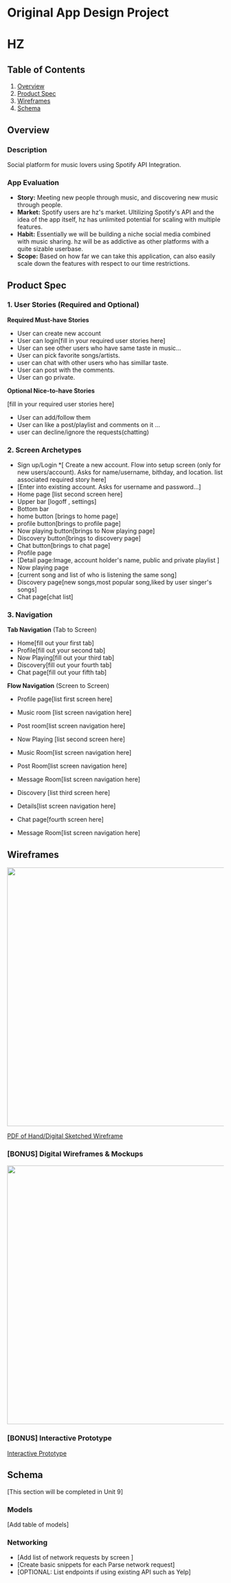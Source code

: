 
Original App Design Project
===

# HZ

## Table of Contents
1. [Overview](#Overview)
1. [Product Spec](#Product-Spec)
1. [Wireframes](#Wireframes)
2. [Schema](#Schema)

## Overview
### Description
Social platform for music lovers using Spotify API Integration.

### App Evaluation
- **Story:** Meeting new people through music, and discovering new music through people.
- **Market:** Spotify users are hz's market. Ultilizing Spotify's API and the idea of the app itself, hz has unlimited potential for scaling with multiple features.
- **Habit:** Essentially we will be building a niche social media combined with music sharing. hz will be as addictive as other platforms with a quite sizable userbase.
- **Scope:** Based on how far we can take this application, can also easily scale down the features with respect to our time restrictions.

## Product Spec

### 1. User Stories (Required and Optional)

**Required Must-have Stories**

* User can create new account
* User can login[fill in your required user stories here]
* User can see other users  who have same taste in music...
* User can pick favorite songs/artists.
* user can chat with other users who has simillar taste.
* User can post with the comments.
* User can go private. 

**Optional Nice-to-have Stories**

[fill in your required user stories here]
* User can add/follow them
* User can like a post/playlist and comments on it ...
* user can decline/ignore the requests(chatting)


### 2. Screen Archetypes

* Sign up/Login 
*[ Create a new account. Flow into setup screen (only for new users/account). Asks for name/username, bithday, and location. list associated required story here]
* [Enter into existing account. Asks for username and password...]
* Home page [list second screen here]
* Upper bar [logoff , settings]
* Bottom bar
* home button [brings to home page]
* profile button[brings to profile page]
* Now playing button[brings to Now playing page]
* Discovery button[brings to discovery page]
* Chat button[brings to chat page]
* Profile page
* [Detail page:Image, account holder's name, public and private playlist ]
* Now playing page
* [current song and list of who is listening the same song]
* Discovery page[new songs,most popular song,liked  by user singer's songs]
* Chat page[chat list]


### 3. Navigation

**Tab Navigation** (Tab to Screen)

* Home[fill out your first tab]
* Profile[fill out your second tab]
* Now Playing[fill out your third tab]
* Discovery[fill out your fourth tab]
* Chat page[fill out your fifth tab]

**Flow Navigation** (Screen to Screen)

* Profile page[list first screen here]
* Music room [list screen navigation here]
* Post room[list screen navigation here]

* Now Playing [list second screen here]
* Music Room[list screen navigation here]
* Post Room[list screen navigation here]
* Message Room[list screen navigation here]

* Discovery [list third screen here]
* Details[list screen navigation here]

* Chat page[fourth screen here]
* Message Room[list screen navigation here]

## Wireframes
<img src ="https://i.imgur.com/EernKaK.jpg" width=600><br>

[PDF of Hand/Digital Sketched Wireframe](https://github.com/LuMiHNate/hz/blob/main/wireframes/first_wireframe.pdf)

### [BONUS] Digital Wireframes & Mockups

<img src ="https://i.imgur.com/SpcGmL3.jpg" width=600><br>

### [BONUS] Interactive Prototype

[Interactive Prototype](https://github.com/LuMiHNate/hz/blob/main/wireframes/Wireframe-2/hz-interactive-prototype.gif)

## Schema 
[This section will be completed in Unit 9]
### Models
[Add table of models]
### Networking
- [Add list of network requests by screen ]
- [Create basic snippets for each Parse network request]
- [OPTIONAL: List endpoints if using existing API such as Yelp]

<!-- 
Spotify Social Media: Mobile App Dev - App Brainstorming

## Team Name Ideas:
1. LuMiHNate

## App Name Ideas:
1. Wavelength
2. Blast
3. MyTune
4. hertz
5. Frequency

## Similar Existing Apps
1. Tastebuds https://tastebuds.fm/ *(music dating app)*

###### **Instagram (reference)**
######    - **Category:** Photo & Video / Social 
######    - **Mobile:** Website is view only, uses camera, mobile first experience.
######    - **Story:** Allows users to share their lives in pictures and enhance their content with filters
######    - **Market:** Anyone that takes pictures could enjoy this app. Ability to follow and hashtag based on interests and categories allows users with unique interests to engage with relevant content.
######    - **Habit:** Users can post throughout the day many times. Features like "Stories" encourage more candid posting as well. Users can explore endless pictures in any category imaginable whenever they want. Very habbit forming!
######    - **Scope:** Instagram started out extremely narrow focused, just posting pics and viewing feeds. Has expanded to a somewhat larger scope including "Instagram Stories" (a la SnapChat) and messenger features. 


-->
